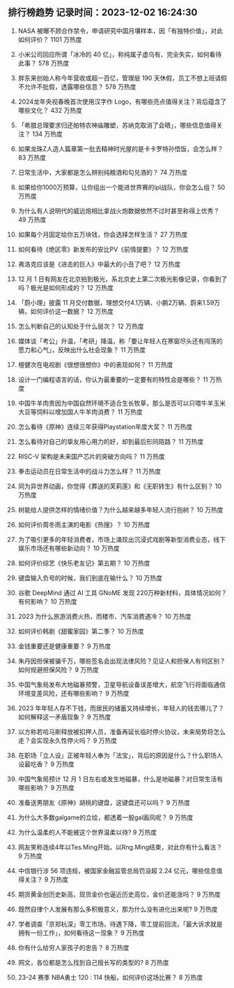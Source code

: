 
## 排行榜趋势 记录时间：2023-12-02 16:24:30
  
  1. NASA 被曝不顾合作禁令，申请研究中国月壤样本，因「有独特价值」，对此如何评价？ 1101 万热度
    
  2. 小米公司回应所谓「冰冷的 40 亿」，称纯属子虚乌有、完全失实，如何看待此事？ 578 万热度
    
  3. 胖东来创始人称今年营收或超一百亿，管理层 190 天休假，员工不想上班请假不允许不批假，透露哪些信息？ 578 万热度
    
  4. 2024龙年央视春晚首次使用汉字作 Logo，有哪些亮点值得关注？背后蕴含了哪些文化？ 432 万热度
    
  5. 「希腊总理要求归还帕特农神庙雕塑，苏纳克取消了会晤」，哪些信息值得关注？ 134 万热度
    
  6. 如果龙珠Z人造人篇章第一批去精神时光屋的是卡卡罗特孙悟饭，会怎么样？ 83 万热度
    
  7. 日常生活中，大家都是怎么辨别纯粮酒和勾兑酒的？ 74 万热度
    
  8. 如果给你1000万预算，让你组出一个能进世界赛的lpl战队，你会怎么组？ 50 万热度
    
  9. 为什么有人说明代的威远炮相比拿战火炮数据依然不过时甚至称得上优秀？ 49 万热度
    
  10. 如果每个月固定给你五万块钱，你会选择怎样生活？ 27 万热度
    
  11. 如何看待《绝区零》新发布的安比PV《前情提要》？ 12 万热度
    
  12. 弗洛克应该是《进击的巨人》中最大的小丑了吧？ 12 万热度
    
  13. 12 月 1 日有网友在北京拍到极光，系北京史上第二次极光影像记录，你看到了吗？极光是如何形成的？ 12 万热度
    
  14. 「蔚小理」披露 11 月交付数据，理想交付4.1万辆、小鹏2万辆、蔚来1.59万辆，如何评价这一数据？ 12 万热度
    
  15. 怎么判断自己的认知处于什么层次？ 12 万热度
    
  16. 媒体谈「考公」升温，「考研」降温，称「要让年轻人在寒窗尽头还有闯荡的愿力和心气」，反映出什么社会现象？ 11 万热度
    
  17. 檀健次在电视剧《很想很想你》中的表现如何？ 11 万热度
    
  18. 设计一门编程语言的话，你认为最重要的一定要有的特性会是哪些？ 11 万热度
    
  19. 中国牛羊肉贵因为中国自然环境不适合生长牧草，那么是否可以只喂牛羊玉米大豆等饲料以增加国人牛羊肉消费？ 11 万热度
    
  20. 怎么看待《原神》连续三年获得Playstation年度大奖？ 11 万热度
    
  21. 怎么看待对自己的挚友用心用力的好，却到最后形同陌路？ 11 万热度
    
  22. RISC-V 架构是未来国产芯片的突破方向吗？ 11 万热度
    
  23. 拳击运动员在日常生活中的战斗力怎么样？ 11 万热度
    
  24. 同为异世界动画，你觉得《葬送的芙莉莲》和《无职转生》有什么区别？ 10 万热度
    
  25. 树能给人提供怎样的情绪价值？为什么越来越多年轻人流行抱树？ 10 万热度
    
  26. 如何评价周冬雨主演的电影《热搜》？ 10 万热度
    
  27. 为了吸引更多的年轻消费者，市场上涌现出沉浸式戏剧等新型消费业态，线下娱乐市场还有哪些新动向？ 10 万热度
    
  28. 如何评价综艺《快乐老友记》第五期？ 10 万热度
    
  29. 键盘输入负号的时候，我们到底在输什么？ 10 万热度
    
  30. 谷歌 DeepMind 通过 AI 工具 GNoME 发现 220万种新材料，具体情况如何？有何影响？ 10 万热度
    
  31. 2023 为什么旅游消费火热，而楼市、汽车消费遇冷？ 10 万热度
    
  32. 如何评价韩剧《甜蜜家园》第二季？ 10 万热度
    
  33. 金钱重要还是健康重要？ 9 万热度
    
  34. 朱丹因担保被骗千万，哪些签名会出现法律风险？见证人和担保人有何区别？如何规避担保风险？ 9 万热度
    
  35. 中国气象局发布大地磁暴预警，卫星导航设备误差增大，航空飞行将面临通信环境变差风险，还有哪些影响？ 9 万热度
    
  36. 2023 年年轻人存不下钱，而居民的储蓄又持续增长，年轻人的钱去哪儿了？如何解释这一矛盾现象？ 9 万热度
    
  37. 以方称若哈马斯释放被扣押人员，准备再延长临时停火协议，未来局势将怎么走？会实现永久性停火吗？ 9 万热度
    
  38. 在职场「立人设」正被年轻人奉为「法宝」，背后的原因是什么？什么职场人设最吃香？ 9 万热度
    
  39. 中国气象局预计 12 月 1 日左右或发生地磁暴，什么是地磁暴？对日常生活有哪些影响？ 9 万热度
    
  40. 准备送男朋友《原神》胡桃的键盘，这键盘还可以吗？ 9 万热度
    
  41. 为什么大多数galgame的立绘，都透着一股gal画风呢？ 9 万热度
    
  42. 为什么温柔的人不能被这个世界温柔以待? 9 万热度
    
  43. 网友笑称连续4年以Tes.Ming开始，以Rng.Ming结束，对此你有什么看法？ 9 万热度
    
  44. 中信银行涉 56 项违规，被国家金融监管总局罚没超 2.24 亿元，哪些信息值得关注？ 9 万热度
    
  45. 期货黄金创历史新高，现货金价也逼近历史高位，金价还能涨吗？ 9 万热度
    
  46. 既然自律个人发展有那么多积极意义，那为什么没有进化出来呢? 9 万热度
    
  47. 学者调查「京郑杭深」零工市场，待遇下降，零工提前回流，「最大诉求就是拥有一份工作」，如何看待这一现象？ 9 万热度
    
  48. 你有什么给穷人家孩子的忠告？ 8 万热度
    
  49. 网文，各位都是怎么找到自己擅长写的类型的? 8 万热度
    
  50. 23-24 赛季 NBA勇士 120 : 114 快船，如何评价这场比赛？ 8 万热度
    